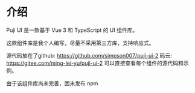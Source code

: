 # 介绍

Puji UI 是一款基于 Vue 3 和 TypeScript 的 UI 组件库。

这款组件库是我个人编写，尽量不采用第三方库，支持响应式。

源代码放在了github: https://github.com/simpson007/puji-ui-2
码云: https://gitee.com/ming-lei-yu/puji-ui-2
可以直接查看每个组件的源代码和示例。

由于该组件库尚未完善，固未发布 npm
